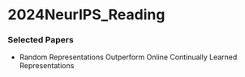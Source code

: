 # 2024NeurIPS_Reading


### Selected Papers 

- Random Representations Outperform Online Continually Learned Representations
